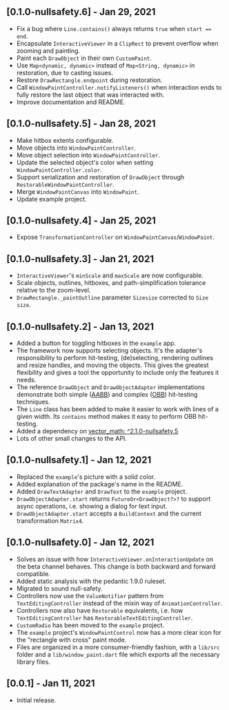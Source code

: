 ## [0.1.0-nullsafety.6] - Jan 29, 2021

* Fix a bug where `Line.contains()` always returns `true` when `start == end`.
* Encapsulate `InteractiveViewer` in a `ClipRect` to prevent overflow when zooming and painting.
* Paint each `DrawObject` in their own `CustomPaint`.
* Use `Map<dynamic, dynamic>` instead of `Map<String, dynamic>` in restoration, due to casting issues.
* Restore `DrawRectangle.endpoint` during restoration.
* Call `WindowPaintController.notifyListeners()` when interaction ends to fully restore the last object that was interacted with.
* Improve documentation and README.

## [0.1.0-nullsafety.5] - Jan 28, 2021

* Make hitbox extents configurable.
* Move objects into `WindowPaintController`.
* Move object selection into `WindowPaintController`.
* Update the selected object's color when setting `WindowPaintController.color`.
* Support serialization and restoration of `DrawObject` through `RestorableWindowPaintController`.
* Merge `WindowPaintCanvas` into `WindowPaint`.
* Update example project.

## [0.1.0-nullsafety.4] - Jan 25, 2021

* Expose `TransformationController` on `WindowPaintCanvas`/`WindowPaint`.

## [0.1.0-nullsafety.3] - Jan 21, 2021

* `InteractiveViewer`'s `minScale` and `maxScale` are now configurable.
* Scale objects, outlines, hitboxes, and path-simplification tolerance relative to the zoom-level.
* `DrawRectangle._paintOutline` parameter `Sizesize` corrected to `Size size`.

## [0.1.0-nullsafety.2] - Jan 13, 2021

* Added a button for toggling hitboxes in the `example` app.
* The framework now supports selecting objects. It's the adapter's
  responsibility to perform hit-testing, (de)selecting, rendering
  outlines and resize handles, and moving the objects. This gives
  the greatest flexibility and gives a tool the opportunity to
  include only the features it needs.
* The reference `DrawObject` and `DrawObjectAdapter` implementations
  demonstrate both simple ([AABB](https://en.wikipedia.org/wiki/Bounding_volume#Common_types))
  and complex ([OBB](https://en.wikipedia.org/wiki/Bounding_volume#Common_types)) 
  hit-testing techniques.
* The `Line` class has been added to make it easier to work with
  lines of a given width. Its `contains` method makes it easy to
  perform OBB hit-testing.
* Added a dependency on [vector_math: ^2.1.0-nullsafety.5](https://pub.dev/packages/vector_math/versions/2.1.0-nullsafety.5)
* Lots of other small changes to the API.

## [0.1.0-nullsafety.1] - Jan 12, 2021

* Replaced the `example`'s picture with a solid color.
* Added explanation of the package's name in the README.
* Added `DrawTextAdapter` and `DrawText` to the `example` project.
* `DrawObjectAdapter.start` returns `FutureOr<DrawObject?>?` to support async operations, i.e. showing a dialog for text input.
* `DrawObjectAdapter.start` accepts a `BuildContext` and the current transformation `Matrix4`.

## [0.1.0-nullsafety.0] - Jan 12, 2021

* Solves an issue with how `InteractiveViewer.onInteractionUpdate` on the beta channel behaves. This change is both backward and forward compatible.
* Added static analysis with the pedantic 1.9.0 ruleset.
* Migrated to sound null-safety.
* Controllers now use the `ValueNotifier` pattern from `TextEditingController` instead of the mixin way of `AnimationController`.
* Controllers now also have `Restorable` equivalents, i.e. how `TextEditingController` has `RestorableTextEditingController`.
* `CustomRadio` has been moved to the `example` project.
* The `example` project's `WindowPaintControl` now has a more clear icon for the "rectangle with cross" paint mode.
* Files are organized in a more consumer-friendly fashion, with a `lib/src` folder and a `lib/window_paint.dart` file which exports all the necessary library files.

## [0.0.1] - Jan 11, 2021

* Initial release.
